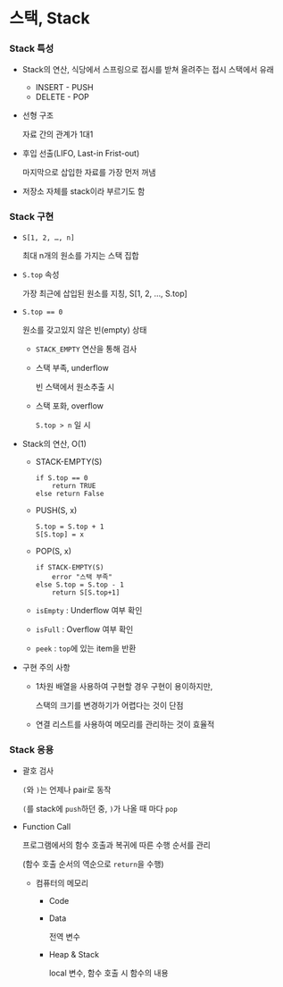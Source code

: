 # 스택, Stack

### Stack 특성

- Stack의 연산, 식당에서 스프링으로 접시를 받쳐 올려주는 접시 스택에서 유래
  - INSERT - PUSH
  - DELETE - POP

- 선형 구조

  자료 간의 관계가 1대1

- 후입 선출(LIFO, Last-in Frist-out)

  마지막으로 삽입한 자료를 가장 먼저 꺼냄

- 저장소 자체를 stack이라 부르기도 함



### Stack 구현

- `S[1, 2, …, n]`

  최대 n개의 원소를 가지는 스택 집합

- `S.top` 속성

  가장 최근에 삽입된 원소를 지칭, S[1, 2, …, S.top]

- `S.top == 0`

  원소를 갖고있지 않은 빈(empty) 상태

  - `STACK_EMPTY` 연산을 통해 검사

  - 스택 부족, underflow

    빈 스택에서 원소추출 시

  - 스택 포화, overflow

    `S.top > n` 일 시

- Stack의 연산, O(1)

  - STACK-EMPTY(S)

    ```
    if S.top == 0
    	return TRUE
    else return False
    ```

  - PUSH(S, x)

    ```
    S.top = S.top + 1
    S[S.top] = x
    ```

  - POP(S, x)

    ```
    if STACK-EMPTY(S)
    	error "스택 부족"
    else S.top = S.top - 1
    	return S[S.top+1]
    ```
  
  - `isEmpty` : Underflow 여부 확인
  - `isFull` : Overflow 여부 확인
  - `peek` : `top`에 있는 item을 반환

- 구현 주의 사항

  - 1차원 배열을 사용하여 구현할 경우 구현이 용이하지만,

    스택의 크기를 변경하기가 어렵다는 것이 단점

  - 연결 리스트를 사용하여 메모리를 관리하는 것이 효율적



### Stack 응용

- 괄호 검사

  `(`와 `)`는 언제나 pair로 동작

  `(`를 stack에 `push`하던 중, `)`가 나올 때 마다 `pop`

- Function Call

  프로그램에서의 함수 호출과 복귀에 따른 수행 순서를 관리

  (함수 호출 순서의 역순으로 `return`을 수행)

  - 컴퓨터의 메모리

    - Code

    - Data

      전역 변수

    - Heap & Stack

      local 변수, 함수 호출 시 함수의 내용
